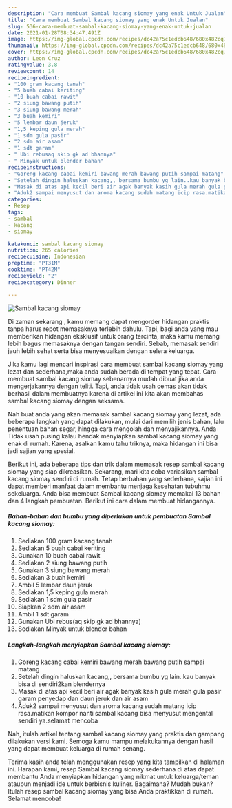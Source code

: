 ```yaml
---
description: "Cara membuat Sambal kacang siomay yang enak Untuk Jualan"
title: "Cara membuat Sambal kacang siomay yang enak Untuk Jualan"
slug: 536-cara-membuat-sambal-kacang-siomay-yang-enak-untuk-jualan
date: 2021-01-28T08:34:47.491Z
image: https://img-global.cpcdn.com/recipes/dc42a75c1edcb648/680x482cq70/sambal-kacang-siomay-foto-resep-utama.jpg
thumbnail: https://img-global.cpcdn.com/recipes/dc42a75c1edcb648/680x482cq70/sambal-kacang-siomay-foto-resep-utama.jpg
cover: https://img-global.cpcdn.com/recipes/dc42a75c1edcb648/680x482cq70/sambal-kacang-siomay-foto-resep-utama.jpg
author: Leon Cruz
ratingvalue: 3.8
reviewcount: 14
recipeingredient:
- "100 gram kacang tanah"
- "5 buah cabai keriting"
- "10 buah cabai rawit"
- "2 siung bawang putih"
- "3 siung bawang merah"
- "3 buah kemiri"
- "5 lembar daun jeruk"
- "1,5 keping gula merah"
- "1 sdm gula pasir"
- "2 sdm air asam"
- "1 sdt garam"
- " Ubi rebusaq skip gk ad bhannya"
- " Minyak untuk blender bahan"
recipeinstructions:
- "Goreng kacang cabai kemiri bawang merah bawang putih sampai matang"
- "Setelah dingin haluskan kacang,, bersama bumbu yg lain..kau banyak bisa di sendiri2kan blendernya"
- "Masak di atas api kecil beri air agak banyak kasih gula merah gula pasir garam penyedap dan daun jeruk dan air asam"
- "Aduk2 sampai menyusut dan aroma kacang sudah matang icip rasa.matikan kompor nanti sambal kacang bisa menyusut mengental sendiri ya.selamat mencoba"
categories:
- Resep
tags:
- sambal
- kacang
- siomay

katakunci: sambal kacang siomay 
nutrition: 265 calories
recipecuisine: Indonesian
preptime: "PT31M"
cooktime: "PT42M"
recipeyield: "2"
recipecategory: Dinner

---
```



![Sambal kacang siomay](https://img-global.cpcdn.com/recipes/dc42a75c1edcb648/680x482cq70/sambal-kacang-siomay-foto-resep-utama.jpg)

Di zaman  sekarang , kamu memang dapat mengorder hidangan praktis tanpa harus repot memasaknya terlebih dahulu. Tapi, bagi anda yang mau memberikan hidangan eksklusif untuk orang tercinta, maka kamu memang lebih bagus memasaknya dengan tangan sendiri. Sebab, memasak sendiri jauh lebih sehat serta bisa menyesuaikan dengan selera keluarga.

Jika kamu lagi mencari inspirasi cara membuat sambal kacang siomay yang lezat dan sederhana,maka anda sudah berada di tempat yang tepat. Cara membuat sambal kacang siomay  sebenarnya mudah dibuat jika anda mengerjakannya dengan teliti. Tapi, anda tidak usah cemas akan tidak berhasil dalam membuatnya 
karena di artikel ini kita akan membahas sambal kacang siomay dengan seksama.  



Nah buat anda yang akan memasak sambal kacang siomay yang lezat, ada beberapa langkah yang dapat dilakukan, mulai dari memilih jenis bahan, lalu penentuan bahan segar, hingga cara mengolah dan menyajikannya. Anda Tidak usah pusing kalau hendak menyiapkan sambal kacang siomay yang enak di rumah. Karena, asalkan kamu  tahu triknya, maka hidangan ini bisa jadi sajian yang spesial.

Berikut ini, ada beberapa tips dan trik dalam memasak resep sambal kacang siomay yang siap dikreasikan. Sekarang, mari kita coba variasikan sambal kacang siomay sendiri di rumah. Tetap berbahan yang sederhana, sajian ini dapat memberi manfaat dalam membantu menjaga kesehatan tubuhmu sekeluarga. Anda bisa membuat Sambal kacang siomay memakai 13 bahan dan 4 langkah pembuatan. Berikut ini cara dalam membuat hidangannya.

<!--inarticleads1-->

##### Bahan-bahan dan bumbu yang diperlukan untuk pembuatan Sambal kacang siomay:

1. Sediakan 100 gram kacang tanah
1. Sediakan 5 buah cabai keriting
1. Gunakan 10 buah cabai rawit
1. Sediakan 2 siung bawang putih
1. Gunakan 3 siung bawang merah
1. Sediakan 3 buah kemiri
1. Ambil 5 lembar daun jeruk
1. Sediakan 1,5 keping gula merah
1. Sediakan 1 sdm gula pasir
1. Siapkan 2 sdm air asam
1. Ambil 1 sdt garam
1. Gunakan  Ubi rebus(aq skip gk ad bhannya)
1. Sediakan  Minyak untuk blender bahan




<!--inarticleads2-->

##### Langkah-langkah menyiapkan Sambal kacang siomay:

1. Goreng kacang cabai kemiri bawang merah bawang putih sampai matang
1. Setelah dingin haluskan kacang,, bersama bumbu yg lain..kau banyak bisa di sendiri2kan blendernya
1. Masak di atas api kecil beri air agak banyak kasih gula merah gula pasir garam penyedap dan daun jeruk dan air asam
1. Aduk2 sampai menyusut dan aroma kacang sudah matang icip rasa.matikan kompor nanti sambal kacang bisa menyusut mengental sendiri ya.selamat mencoba




Nah, itulah artikel tentang  sambal kacang siomay  yang praktis dan gampang dilakukan versi kami. Semoga kamu mampu melakukannya dengan hasil yang dapat membuat keluarga di rumah senang. 

Terima kasih anda telah menggunakan resep yang kita tampilkan di halaman ini. Harapan kami, resep  Sambal kacang siomay sederhana di atas dapat membantu Anda menyiapkan hidangan yang nikmat untuk keluarga/teman ataupun menjadi ide untuk berbisnis kuliner. Bagaimana? Mudah bukan? Itulah resep sambal kacang siomay yang bisa Anda praktikkan di rumah. Selamat mencoba!

